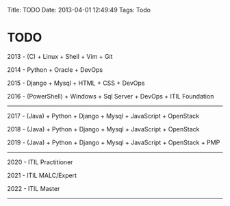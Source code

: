 Title: TODO
Date: 2013-04-01 12:49:49
Tags: Todo



# TODO

2013 - (C) + Linux + Shell + Vim + Git

2014 - Python + Oracle + DevOps

2015 - Django + Mysql + HTML + CSS + DevOps

2016 - (PowerShell) + Windows + Sql Server + DevOps + ITIL Foundation

***

2017 - (Java) + Python + Django + Mysql + JavaScript + OpenStack

2018 - (Java) + Python + Django + Mysql + JavaScript + OpenStack

2019 - (Java) + Python + Django + Mysql + JavaScript + OpenStack + PMP

***

2020 - ITIL Practitioner

2021 - ITIL MALC/Expert

2022 - ITIL Master

***
